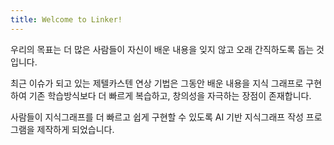 ```yaml
---
title: Welcome to Linker!
---
```


우리의 목표는 더 많은 사람들이 자신이 배운 내용을 잊지 않고 오래 간직하도록 돕는 것입니다.

최근 이슈가 되고 있는 제텔카스텐 연상 기법은 그동안 배운 내용을 지식 그래프로 구현하여 기존 학습방식보다 더 빠르게 복습하고, 창의성을 자극하는 장점이 존재합니다.

사람들이 지식그래프를 더 빠르고 쉽게 구현할 수 있도록 AI 기반 지식그래프 작성 프로그램을 제작하게 되었습니다. 



